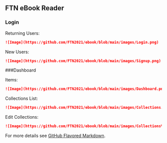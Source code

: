 ## FTN eBook Reader

### Login

Returning Users:

```markdown
![Image](https://github.com/FTN2021/ebook/blob/main/images/Login.png)
```

New Users:

```markdown
![Image](https://github.com/FTN2021/ebook/blob/main/images/Signup.png)
```

###Dashboard

Items:

```markdown
![Image](https://github.com/FTN2021/ebook/blob/main/images/Dashboard.png)
```

Collections List:

```markdown
![Image](https://github.com/FTN2021/ebook/blob/main/images/Collections.png)
```

Edit Collections:

```markdown
![Image](https://github.com/FTN2021/ebook/blob/main/images/Collections%20Open.png?raw=true)
```

For more details see [GitHub Flavored Markdown](https://guides.github.com/features/mastering-markdown/).
